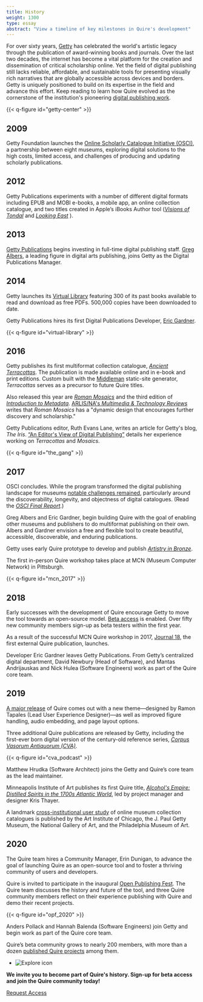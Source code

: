 ```yaml
---
title: History
weight: 1300
type: essay
abstract: "View a timeline of key milestones in Quire's development"
---
```


For over sixty years, [Getty](https://www.getty.edu/) has celebrated the world's artistic legacy through the publication of award-winning books and journals. Over the last two decades, the internet has become a vital platform for the creation and dissemination of critical scholarship online. Yet the field of digital publishing still lacks reliable, affordable, and sustainable tools for presenting visually rich narratives that are globally accessible across devices and borders. Getty is uniquely positioned to build on its expertise in the field and advance this effort. Keep reading to learn how Quire evolved as the cornerstone of the institution's pioneering [digital publishing work](https://www.getty.edu/publications/digital/index.html).

{{< q-figure id="getty-center" >}}

## 2009

Getty Foundation launches the [Online Scholarly Catalogue Initiative (OSCI)](https://www.getty.edu/foundation/initiatives/past/osci/index.html), a partnership between eight museums, exploring digital solutions to the high costs, limited access, and challenges of producing and updating scholarly publications.

## 2012

Getty Publications experiments with a number of different digital formats including EPUB and MOBI e-books, a mobile app, an online collection catalogue, and two titles created in Apple’s iBooks Author tool ([*Visions of Tondal*](https://books.apple.com/us/book/the-visions-of-tondal/id567895177) and [*Looking East*](https://books.apple.com/us/book/looking-east/id605969649) ).

## 2013

[Getty Publications](https://www.getty.edu/publications) begins investing in full-time digital publishing staff. [Greg Albers](https://geealbers.net/), a leading figure in digital arts publishing, joins Getty as the Digital Publications Manager.

## 2014

Getty launches its [Virtual Library](https://www.getty.edu/publications/virtuallibrary/) featuring 300 of its past books available to read and download as free PDFs. 500,000 copies have been downloaded to date.

Getty Publications hires its first Digital Publications Developer, [Eric Gardner](https://ericgardner.info/).

{{< q-figure id="virtual-library" >}}

## 2016

Getty publishes its first multiformat collection catalogue, [*Ancient Terracottas*](https://www.getty.edu/publications/terracottas/). The publication is made available online and in e-book and print editions. Custom built with the [Middleman](https://middlemanapp.com/) static-site generator, *Terracottas* serves as a precursor to future Quire titles.

Also released this year are [*Roman Mosaics*](https://www.getty.edu/publications/romanmosaics/) and the third edition of [*Introduction to Metadata*](https://www.getty.edu/publications/intrometadata/). [ARLIS/NA's *Multimedia & Technology Reviews*](https://arlisna.org/publications/multimedia-technology-reviews/1025-roman-mosaics-in-the-j-paul-getty-museum) writes that *Roman Mosaics* has a "dynamic design that encourages further discovery and scholarship."

Getty Publications editor, Ruth Evans Lane, writes an article for Getty's blog, *The Iris*. [“An Editor's View of Digital Publishing”](http://blogs.getty.edu/iris/an-editors-view-of-digital-publishing/) details her experience working on *Terracottas* and *Mosaics*.

{{< q-figure id="the_gang" >}}

## 2017

OSCI concludes. While the program transformed the digital publishing landscape for museums [notable challenges remained](https://www.getty.edu/publications/osci-report//remaining-challenges/), particularly around the discoverability, longevity, and objectness of digital catalogues. (Read the [*OSCI Final Report*](https://www.getty.edu/publications/osci-report//).)

Greg Albers and Eric Gardner, begin building Quire with the goal of enabling other museums and publishers to do multiformat publishing on their own. Albers and Gardner envision a free and flexible tool to create beautiful, accessible, discoverable, and enduring publications.

Getty uses early Quire prototype to develop and publish [*Artistry in Bronze*](https://www.getty.edu/publications/artistryinbronze/).

The first in-person Quire workshop takes place at MCN (Museum Computer Network) in Pittsburgh.

{{< q-figure id="mcn_2017" >}}

## 2018

Early successes with the development of Quire encourage Getty to move the tool towards an open-source model. [Beta access](https://docs.google.com/forms/d/e/1FAIpQLSckvPWWyyfZJko6JTqf3slcXCV8vcCgQjAzoW4MfHEt9hDuxQ/viewform) is enabled. Over fifty new community members sign-up as beta testers within the first year.

As a result of the successful MCN Quire workshop in 2017, [Journal 18](http://www.journal18.org/issue5_williams/about/), the first external Quire publication, launches.

Developer Eric Gardner leaves Getty Publications. From Getty’s centralized digital department, David Newbury (Head of Software), and Mantas Andrijauskas and Nick Hulea (Software Engineers) work as part of the Quire core team.

## 2019

[A major release](https://github.com/gettypubs/quire-starter-theme/releases/tag/v0.1.0.alpha.15.3) of Quire comes out with a new theme—designed by Ramon Tapales (Lead User Experience Designer)—as well as improved figure handling, audio embedding, and page layout options.

Three additional Quire publications are released by Getty, including the first-ever born digital version of the century-old reference series, [*Corpus Vasorum Antiquorum (CVA)*](https://www.getty.edu/publications/cva10/).

{{< q-figure id="cva_podcast" >}}

Matthew Hrudka (Software Architect) joins the Getty and Quire’s core team as the lead maintainer.

Minneapolis Institute of Art publishes its first Quire title, [*Alcohol's Empire: Distilled Spirits in the 1700s Atlantic World*](https://artsmia.github.io/alcohols-empire/about/), led by project manager and designer Kris Thayer.

A landmark [cross-institutional user study](https://digpublishing.github.io/catalogues-study/) of online museum collection catalogues is published by the Art Institute of Chicago, the J. Paul Getty Museum, the National Gallery of Art, and the Philadelphia Museum of Art.

## 2020

The Quire team hires a Community Manager, Erin Dunigan, to advance the goal of launching Quire as an open-source tool and to foster a thriving community of users and developers.

Quire is invited to participate in the inaugural [Open Publishing Fest](https://www.openpublishingfest.org/). The Quire team discusses the history and future of the tool, and three Quire community members reflect on their experience publishing with Quire and demo their recent projects.

{{< q-figure id="opf_2020" >}}

Anders Pollack and Hannah Balenda (Software Engineers) join Getty and begin work as part of the Quire core team.

Quire’s beta community grows to nearly 200 members, with more than a dozen [published Quire projects](/community/community-showcase/) among them.

<div class="feature-cards">

- ![Explore icon](/img/illustrations/undraw_community_8nwl.png)
</div>

**We invite you to become part of Quire's history. Sign-up for beta access and join the Quire community today!**

<div class="action-button">

[Request Access](https://docs.google.com/forms/d/e/1FAIpQLSckvPWWyyfZJko6JTqf3slcXCV8vcCgQjAzoW4MfHEt9hDuxQ/viewform)
</div>
